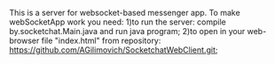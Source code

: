 This is a server for websocket-based messenger app.
To make webSocketApp work you need:
 1)to run the server: compile by.socketchat.Main.java and run java program;
 2)to open in your web-browser file "index.html" from repository: https://github.com/AGilimovich/SocketchatWebClient.git;


